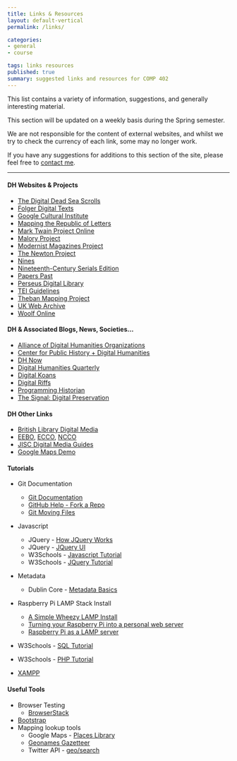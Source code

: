 ```yaml
---
title: Links & Resources
layout: default-vertical
permalink: /links/

categories:
- general
- course

tags: links resources
published: true
summary: suggested links and resources for COMP 402
---
```


This list contains a variety of information, suggestions, and generally interesting material.

This section will be updated on a weekly basis during the Spring semester.

We are not responsible for the content of external websites, and whilst we try to check the currency of each link, some may no longer work.

If you have any suggestions for additions to this section of the site, please feel free to [contact me](mailto:nhayward@luc.edu?subject=COMP402-Links).

***

#### DH Websites & Projects

* [The Digital Dead Sea Scrolls](http://dss.collections.imj.org.il/)
* [Folger Digital Texts](http://www.folgerdigitaltexts.org/)
* [Google Cultural Institute](http://www.google.com/culturalinstitute/#!home:page=1)
* [Mapping the Republic of Letters](https://republicofletters.stanford.edu/)
* [Mark Twain Project Online](http://www.marktwainproject.org/)
* [Malory Project](http://www.maloryproject.com)
* [Modernist Magazines Project](http://www.modernistmagazines.com)
* [The Newton Project](http://www.newtonproject.sussex.ac.uk/prism.php?id=1)
* [Nines](http://www.nines.org/)
* [Nineteenth-Century Serials Edition](http://www.ncse.ac.uk/index.html)
* [Papers Past](http://paperspast.natlib.govt.nz/cgi-bin/paperspast)
* [Perseus Digital Library](http://www.perseus.tufts.edu/hopper/)
* [TEI Guidelines](http://www.tei-c.org/release/doc/tei-p5-doc/en/html/)
* [Theban Mapping Project](http://www.thebanmappingproject.com/)
* [UK Web Archive](http://www.webarchive.org.uk/ukwa/)
* [Woolf Online](http://www.woolfonline.com)

#### DH & Associated Blogs, News, Societies...

* [Alliance of Digital Humanities Organizations](http://adho.org)
* [Center for Public History + Digital Humanities](http://csudigitalhumanities.org/blog/)
* [DH Now](http://digitalhumanitiesnow.org/)
* [Digital Humanities Quarterly](http://www.digitalhumanities.org/dhq/)
* [Digital Koans](http://digital-scholarship.org/digitalkoans/)
* [Digital Riffs](http://digitalriffs.blogspot.com/)
* [Programming Historian](http://programminghistorian.org/)
* [The Signal: Digital Preservation](http://blogs.loc.gov/digitalpreservation/)

#### DH Other Links

* [British Library Digital Media](http://www.bl.uk/)
* [EEBO](http://libraries.luc.edu/databases/database/891), [ECCO](http://libraries.luc.edu/databases/database/894), [NCCO](http://libraries.luc.edu/databases/database/1146)
* [JISC Digital Media Guides](http://www.jiscdigitalmedia.ac.uk/)
* [Google Maps Demo](http://www.ancientlives.com/google/maps/)

#### Tutorials

* Git Documentation
  * [Git Documentation](http://git-scm.com/doc)
  * [GitHub Help - Fork a Repo](https://help.github.com/articles/fork-a-repo/)
  * [Git Moving Files](http://githowto.com/moving_files)
* Javascript
  * JQuery - [How JQuery Works](http://learn.jquery.com/about-jquery/how-jquery-works/)
  * JQuery - [JQuery UI](http://learn.jquery.com/jquery-ui/getting-started/)
  * W3Schools - [Javascript Tutorial](http://www.w3schools.com/js/DEFAULT.asp)
  * W3Schools - [JQuery Tutorial](http://www.w3schools.com/jquery/default.asp)
* Metadata
  * Dublin Core - [Metadata Basics](http://dublincore.org/metadata-basics/)

* Raspberry Pi LAMP Stack Install
  * [A Simple Wheezy LAMP Install](http://elinux.org/RPi_A_Simple_Wheezy_LAMP_install)
  * [Turning your Raspberry Pi into a personal web server](http://www.instructables.com/id/Turning-your-Raspberry-Pi-into-a-personal-web-serv/?ALLSTEPS)
  * [Raspberry Pi as a LAMP server](http://www.element14.com/community/community/raspberry-pi/raspberrypi_projects/blog/2014/02/24/raspberry-pi-as-a-lamp-server)
* W3Schools - [SQL Tutorial](http://www.w3schools.com/sql/)
* W3Schools - [PHP Tutorial](http://www.w3schools.com/php/)
* [XAMPP](https://www.apachefriends.org/download.html)

#### Useful Tools

  * Browser Testing
    * [BrowserStack](http://www.browserstack.com/)
  * [Bootstrap](http://getbootstrap.com/)
  * Mapping lookup tools
    * Google Maps - [Places Library](https://developers.google.com/maps/documentation/javascript/places)
    * [Geonames Gazetteer](http://download.geonames.org/export/dump/)
    * Twitter API - [geo/search](https://dev.twitter.com/rest/reference/get/geo/search)
